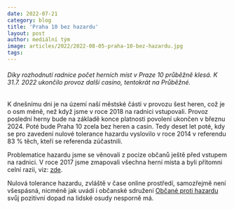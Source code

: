 ```yaml
---
date: 2022-07-21
category: blog
title: 'Praha 10 bez hazardu'
layout: post
author: mediální tým
image: articles/2022/2022-08-05-praha-10-bez-hazardu.jpg
tags:
---
```



###### Díky rozhodnutí radnice počet herních míst v Praze 10 průběžně klesá. K 31.7. 2022 ukončilo provoz další casino, tentokrát na Průběžné.

K dnešnímu dni je na území naší městské části v provozu šest heren, což je o osm méně, než když jsme v roce 2018 na radnici vstupovali. Provoz poslední herny bude na základě konce platnosti povolení ukončen v březnu 2024. Poté bude Praha 10 zcela bez heren a casin. Tedy deset let poté, kdy se pro zavedení nulové tolerance hazardu vyslovilo v roce 2014 v referendu 83 % těch, kteří se referenda zúčastnili.

Problematice hazardu jsme se věnovali z pocize občanů ještě před vstupem na radnici. V roce 2017 jsme zmapovali všechna herní místa a byli přítomni celní razii, viz:  [zde](https://www.youtube.com/watch?v=qMCzV99VXjQ).

Nulová tolerance hazardu, zvláště v čase online prostředí, samozřejmě není všespásná, nicméně jak uvádí i občanské sdružení  [Občané proti hazardu](http://obcaneprotihazardu.cz/kniha.htm)  svůj pozitivní dopad na lidské osudy nesporně má.
